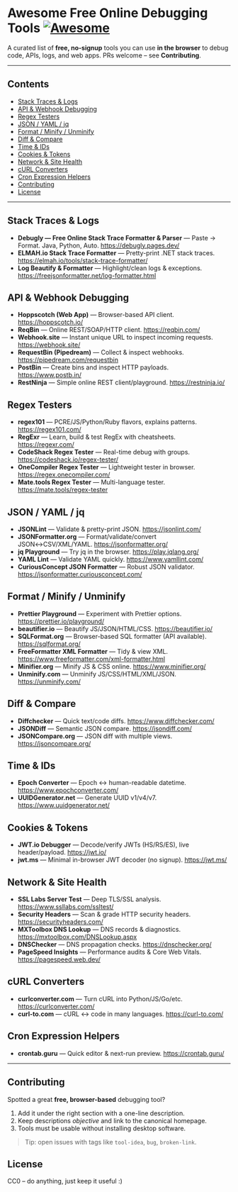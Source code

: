 # Awesome Free Online Debugging Tools [![Awesome](https://awesome.re/badge-flat2.svg)](https://awesome.re)

A curated list of **free, no-signup** tools you can use **in the browser** to debug code, APIs, logs, and web apps.
PRs welcome – see **Contributing**.

---

## Contents

- [Stack Traces & Logs](#stack-traces--logs)
- [API & Webhook Debugging](#api--webhook-debugging)
- [Regex Testers](#regex-testers)
- [JSON / YAML / jq](#json--yaml--jq)
- [Format / Minify / Unminify](#format--minify--unminify)
- [Diff & Compare](#diff--compare)
- [Time & IDs](#time--ids)
- [Cookies & Tokens](#cookies--tokens)
- [Network & Site Health](#network--site-health)
- [cURL Converters](#curl-converters)
- [Cron Expression Helpers](#cron-expression-helpers)
- [Contributing](#contributing)
- [License](#license)

---

## Stack Traces & Logs

- **Debugly — Free Online Stack Trace Formatter & Parser** — Paste → Format. Java, Python, Auto. https://debugly.pages.dev/
- **ELMAH.io Stack Trace Formatter** — Pretty-print .NET stack traces. https://elmah.io/tools/stack-trace-formatter/
- **Log Beautify & Formatter** — Highlight/clean logs & exceptions. https://freejsonformatter.net/log-formatter.html

## API & Webhook Debugging

- **Hoppscotch (Web App)** — Browser-based API client. https://hoppscotch.io/
- **ReqBin** — Online REST/SOAP/HTTP client. https://reqbin.com/
- **Webhook.site** — Instant unique URL to inspect incoming requests. https://webhook.site/
- **RequestBin (Pipedream)** — Collect & inspect webhooks. https://pipedream.com/requestbin
- **PostBin** — Create bins and inspect HTTP payloads. https://www.postb.in/
- **RestNinja** — Simple online REST client/playground. https://restninja.io/

## Regex Testers

- **regex101** — PCRE/JS/Python/Ruby flavors, explains patterns. https://regex101.com/
- **RegExr** — Learn, build & test RegEx with cheatsheets. https://regexr.com/
- **CodeShack Regex Tester** — Real-time debug with groups. https://codeshack.io/regex-tester/
- **OneCompiler Regex Tester** — Lightweight tester in browser. https://regex.onecompiler.com/
- **Mate.tools Regex Tester** — Multi-language tester. https://mate.tools/regex-tester

## JSON / YAML / jq

- **JSONLint** — Validate & pretty-print JSON. https://jsonlint.com/
- **JSONFormatter.org** — Format/validate/convert JSON↔CSV/XML/YAML. https://jsonformatter.org/
- **jq Playground** — Try jq in the browser. https://play.jqlang.org/
- **YAML Lint** — Validate YAML quickly. https://www.yamllint.com/
- **CuriousConcept JSON Formatter** — Robust JSON validator. https://jsonformatter.curiousconcept.com/

## Format / Minify / Unminify

- **Prettier Playground** — Experiment with Prettier options. https://prettier.io/playground/
- **beautifier.io** — Beautify JS/JSON/HTML/CSS. https://beautifier.io/
- **SQLFormat.org** — Browser-based SQL formatter (API available). https://sqlformat.org/
- **FreeFormatter XML Formatter** — Tidy & view XML. https://www.freeformatter.com/xml-formatter.html
- **Minifier.org** — Minify JS & CSS online. https://www.minifier.org/
- **Unminify.com** — Unminify JS/CSS/HTML/XML/JSON. https://unminify.com/

## Diff & Compare

- **Diffchecker** — Quick text/code diffs. https://www.diffchecker.com/
- **JSONDiff** — Semantic JSON compare. https://jsondiff.com/
- **JSONCompare.org** — JSON diff with multiple views. https://jsoncompare.org/

## Time & IDs

- **Epoch Converter** — Epoch ↔ human-readable datetime. https://www.epochconverter.com/
- **UUIDGenerator.net** — Generate UUID v1/v4/v7. https://www.uuidgenerator.net/

## Cookies & Tokens

- **JWT.io Debugger** — Decode/verify JWTs (HS/RS/ES), live header/payload. https://jwt.io/
- **jwt.ms** — Minimal in-browser JWT decoder (no signup). https://jwt.ms/

## Network & Site Health

- **SSL Labs Server Test** — Deep TLS/SSL analysis. https://www.ssllabs.com/ssltest/
- **Security Headers** — Scan & grade HTTP security headers. https://securityheaders.com/
- **MXToolbox DNS Lookup** — DNS records & diagnostics. https://mxtoolbox.com/DNSLookup.aspx
- **DNSChecker** — DNS propagation checks. https://dnschecker.org/
- **PageSpeed Insights** — Performance audits & Core Web Vitals. https://pagespeed.web.dev/

## cURL Converters

- **curlconverter.com** — Turn cURL into Python/JS/Go/etc. https://curlconverter.com/
- **curl-to.com** — cURL ↔ code in many languages. https://curl-to.com/

## Cron Expression Helpers

- **crontab.guru** — Quick editor & next-run preview. https://crontab.guru/

---

## Contributing

Spotted a great **free, browser-based** debugging tool?
1. Add it under the right section with a one-line description.
2. Keep descriptions *objective* and link to the canonical homepage.
3. Tools must be usable without installing desktop software.

> Tip: open issues with tags like `tool-idea`, `bug`, `broken-link`.

## License

CC0 – do anything, just keep it useful :)
